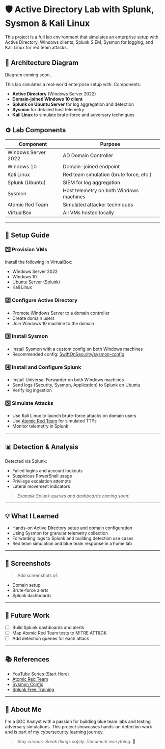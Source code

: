 # 🛡️ Active Directory Lab with Splunk, Sysmon & Kali Linux

This project is a full lab environment that simulates an enterprise setup with Active Directory, Windows clients, Splunk SIEM, Sysmon for logging, and Kali Linux for red team attacks.

## 📌 Architecture Diagram

Diagram coming soon..

This lab simulates a real-world enterprise setup with:
Components:
- **Active Directory** (Windows Server 2022)
- **Domain-joined Windows 10 client**
- **Splunk on Ubuntu Server** for log aggregation and detection
- **Sysmon** for detailed host telemetry
- **Kali Linux** to simulate brute-force and adversary techniques


## ⚙️ Lab Components

| Component        | Purpose                           |
|------------------|-----------------------------------|
| Windows Server 2022 | AD Domain Controller         |
| Windows 10          | Domain-joined endpoint        |
| Kali Linux           | Red team simulation (brute force, etc.) |
| Splunk (Ubuntu)      | SIEM for log aggregation      |
| Sysmon               | Host telemetry on both Windows machines |
| Atomic Red Team      | Simulated attacker techniques |
| VirtualBox           | All VMs hosted locally        |

---

## 🚀 Setup Guide

### 1️⃣ Provision VMs
Install the following in VirtualBox:
- Windows Server 2022
- Windows 10
- Ubuntu Server (Splunk)
- Kali Linux

### 2️⃣ Configure Active Directory
- Promote Windows Server to a domain controller
- Create domain users
- Join Windows 10 machine to the domain

### 3️⃣ Install Sysmon
- Install Sysmon with a custom config on both Windows machines
- Recommended config: [SwiftOnSecurity/sysmon-config](https://github.com/SwiftOnSecurity/sysmon-config)

### 4️⃣ Install and Configure Splunk
- Install Universal Forwarder on both Windows machines
- Send logs (Security, Sysmon, Application) to Splunk on Ubuntu
- Verify log ingestion

### 5️⃣ Simulate Attacks
- Use Kali Linux to launch brute-force attacks on domain users
- Use [Atomic Red Team](https://github.com/redcanaryco/atomic-red-team) for simulated TTPs
- Monitor telemetry in Splunk

---

## 📊 Detection & Analysis

Detected via Splunk:
- Failed logins and account lockouts
- Suspicious PowerShell usage
- Privilege escalation attempts
- Lateral movement indicators

> _Example Splunk queries and dashboards coming soon!_

---

## 💡 What I Learned

- Hands-on Active Directory setup and domain configuration
- Using Sysmon for granular telemetry collection
- Forwarding logs to Splunk and building detection use cases
- Red team simulation and blue team response in a home lab

---

## 📸 Screenshots

> Add screenshots of:
- Domain setup
- Brute-force alerts
- Splunk dashboards

---

## 🔮 Future Work

- [ ] Build Splunk dashboards and alerts
- [ ] Map Atomic Red Team tests to MITRE ATT&CK
- [ ] Add detection queries for each attack

---

## 📚 References

- [YouTube Series (Start Here)](https://youtu.be/5OessbOgyEo)
- [Atomic Red Team](https://github.com/redcanaryco/atomic-red-team)
- [Sysmon Config](https://github.com/SwiftOnSecurity/sysmon-config)
- [Splunk Free Training](https://www.splunk.com/en_us/training.html)

---

## 🙋 About Me

I'm a SOC Analyst with a passion for building blue team labs and testing adversary simulations. This project showcases hands-on detection work and is part of my cybersecurity learning journey.

> _Stay curious. Break things safely. Document everything._ 🧠
